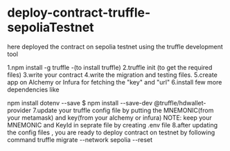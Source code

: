 # deploy-contract-truffle-sepoliaTestnet
here deployed the contract on sepolia testnet using the truffle development tool

1.npm install -g truffle -(to install truffle)
2.truffle init (to get the required files)
3.write your contract
4.write the migration and testing files.
5.create app on Alchemy or Infura for fetching the "key" and "url"
6.install few more dependencies like

npm install dotenv --save
$ npm install --save-dev @truffle/hdwallet-provider
7.update your truffle config file by putting the MNEMONIC(from your metamask) and key(from your alchemy or infura)
NOTE: keep your MNEMONIC and KeyId in seprate file by creating .env file
8.after updating the config files , you are ready to deploy contract on testnet by following command
truffle migrate --network sepolia --reset


